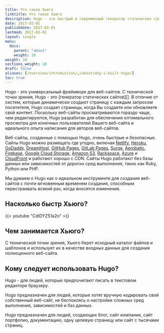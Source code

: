 ```yaml
---
title: Что такое Хьюго
linktitle: Что такое Хьюго
description: Hugo - это быстрый и современный генератор статических сайтов, написанный на Go и призванный снова сделать создание веб-сайтов увлекательным.
date: 2017-02-01
publishdate: 2017-02-01
lastmod: 2017-02-01
layout: single
menu:
  docs:
    parent: "about"
    weight: 10
weight: 10
sections_weight: 10
draft: false
aliases: [/overview/introduction/,/about/why-i-built-hugo/]
toc: true
---
```


Hugo - это универсальный фреймворк для веб-сайтов. С технической точки зрения, Hugo - это [генератор статических сайтов][]. В отличие от систем, которые динамически создают страницу с каждым запросом посетителя, Hugo создает страницы, когда Вы создаете или обновляете свой контент. Поскольку веб-сайты просматриваются гораздо чаще, чем редактируются, Hugo разработан для обеспечения оптимального просмотра для конечных пользователей Вашего веб-сайта и идеального опыта написания для авторов веб-сайтов.

Веб-сайты, созданные с помощью Hugo, очень быстрые и безопасные. Сайты Hugo можно размещать где угодно, включая [Netlify][], [Heroku][], [GoDaddy][], [DreamHost][], [GitHub Pages][], [GitLab Pages][], [Surge][], [Aerobatic][], [Firebase][], [Google Cloud Storage][], [Amazon S3][], [Rackspace][], [Azure][] и [CloudFront][] и работают хорошо с CDN. Сайты Hugo работают без базы данных или зависимостей от дорогих сред выполнения, таких как Ruby, Python или PHP.

Мы думаем о Hugo как о идеальном инструменте для создания веб-сайтов с почти мгновенным временем создания, способным перестраивать всякий раз, когда вносятся изменения.

## Насколько быстр Хьюго?

{{< youtube "CdiDYZ51a2o" >}}

## Чем занимается Хьюго?

С технической точки зрения, Хьюго берет исходный каталог файлов и шаблонов и использует их в качестве входных данных для создания полноценного веб-сайта.

## Кому следует использовать Hugo?

Hugo - для людей, которые предпочитают писать в текстовом редакторе браузеру.

Hugo предназначен для людей, которые хотят вручную кодировать свой собственный веб-сайт, не беспокоясь о настройке сложных сред выполнения, зависимостей и баз данных.

Hugo предназначен для людей, создающих блог, сайт компании, сайт портфолио, документацию, одну целевую страницу или сайт с тысячами страниц.

[@spf13]: https://twitter.com/spf13
[Aerobatic]: https://www.aerobatic.com/
[Amazon S3]: https://aws.amazon.com/s3/
[Azure]: https://docs.microsoft.com/en-us/azure/storage/blobs/storage-blob-static-website
[CloudFront]: https://aws.amazon.com/cloudfront/ "Amazon CloudFront"
[DreamHost]: https://www.dreamhost.com/
[Firebase]: https://firebase.google.com/docs/hosting/ "Firebase static hosting"
[GitHub Pages]: https://pages.github.com/
[GitLab Pages]: https://about.gitlab.com/features/pages/
[Go language]: https://golang.org/
[GoDaddy]: https://www.godaddy.com/ "GoDaddy.com Hosting"
[Google Cloud Storage]: https://cloud.google.com/storage/
[Heroku]: https://www.heroku.com/
[Jekyll]: https://jekyllrb.com/
[Middleman]: https://middlemanapp.com/
[Nanoc]: https://nanoc.ws/
[Netlify]: https://netlify.com
[Rackspace]: https://www.rackspace.com/cloud/files
[Surge]: https://surge.sh
[contributing to it]: https://github.com/gohugoio/hugo
[rackspace]: https://www.rackspace.com/openstack/public/files
[static site generator]: /about/benefits/
